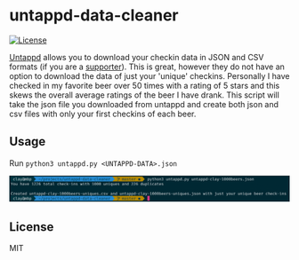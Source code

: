 # untappd-data-cleaner
[![License](https://img.shields.io/github/license/mashape/apistatus.svg)](https://github.com/claydugo/untappd-data-cleaner/blob/master/LICENSE)

[Untappd](https://untappd.com/) allows you to download your checkin data in JSON and CSV formats (if you are a [supporter](https://untappd.com/supporter)). This is great, however they do not have an option to download the data of just your 'unique' checkins. Personally I have checked in my favorite beer over 50 times with a rating of 5 stars and this skews the overall average ratings of the beer I have drank. This script will take the json file you downloaded from untappd and create both json and csv files with only your first checkins of each beer.

## Usage

Run `python3 untappd.py <UNTAPPD-DATA>.json`

![output](scr/untappd-uniques-cl.png)

## License
MIT
